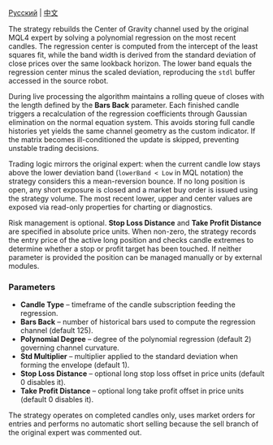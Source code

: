 [Русский](README_ru.md) | [中文](README_cn.md)

The strategy rebuilds the Center of Gravity channel used by the original MQL4 expert by solving a polynomial regression on the most recent candles. The regression center is computed from the intercept of the least squares fit, while the band width is derived from the standard deviation of close prices over the same lookback horizon. The lower band equals the regression center minus the scaled deviation, reproducing the `stdl` buffer accessed in the source robot.

During live processing the algorithm maintains a rolling queue of closes with the length defined by the **Bars Back** parameter. Each finished candle triggers a recalculation of the regression coefficients through Gaussian elimination on the normal equation system. This avoids storing full candle histories yet yields the same channel geometry as the custom indicator. If the matrix becomes ill-conditioned the update is skipped, preventing unstable trading decisions.

Trading logic mirrors the original expert: when the current candle low stays above the lower deviation band (`lowerBand < Low` in MQL notation) the strategy considers this a mean-reversion bounce. If no long position is open, any short exposure is closed and a market buy order is issued using the strategy volume. The most recent lower, upper and center values are exposed via read-only properties for charting or diagnostics.

Risk management is optional. **Stop Loss Distance** and **Take Profit Distance** are specified in absolute price units. When non-zero, the strategy records the entry price of the active long position and checks candle extremes to determine whether a stop or profit target has been touched. If neither parameter is provided the position can be managed manually or by external modules.

### Parameters
- **Candle Type** – timeframe of the candle subscription feeding the regression.
- **Bars Back** – number of historical bars used to compute the regression channel (default 125).
- **Polynomial Degree** – degree of the polynomial regression (default 2) governing channel curvature.
- **Std Multiplier** – multiplier applied to the standard deviation when forming the envelope (default 1).
- **Stop Loss Distance** – optional long stop loss offset in price units (default 0 disables it).
- **Take Profit Distance** – optional long take profit offset in price units (default 0 disables it).

The strategy operates on completed candles only, uses market orders for entries and performs no automatic short selling because the sell branch of the original expert was commented out.
